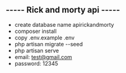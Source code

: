 ## ----- Rick and morty api -----

- create database name apirickandmorty
- composer install
- copy .env.example .env
- php artisan migrate --seed
- php artisan serve
- email: test@gmail.com
- password: 12345
